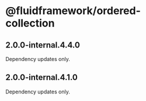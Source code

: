 # @fluidframework/ordered-collection

## 2.0.0-internal.4.4.0

Dependency updates only.

## 2.0.0-internal.4.1.0

Dependency updates only.
